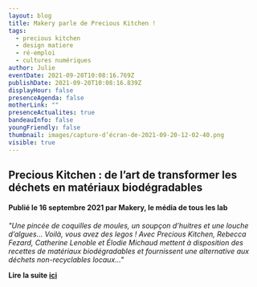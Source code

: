 ```yaml
---
layout: blog
title: Makery parle de Precious Kitchen !
tags:
  - precious kitchen
  - design matiere
  - ré-emploi
  - cultures numériques
author: Julie
eventDate: 2021-09-20T10:08:16.769Z
publishDate: 2021-09-20T10:08:16.839Z
displayHour: false
presenceAgenda: false
motherLink: ""
presenceActualites: true
bandeauInfo: false
youngFriendly: false
thumbnail: images/capture-d’écran-de-2021-09-20-12-02-40.png
visible: true
---
```

## Precious Kitchen : de l’art de transformer les déchets en matériaux biodégradables

#### Publié le 16 septembre 2021 par Makery, le média de tous les lab

*"Une pincée de coquilles de moules, un soupçon d’huitres et une louche d’algues… Voilà, vous avez des legos ! Avec Precious Kitchen, Rebecca Fezard, Catherine Lenoble et Élodie Michaud mettent à disposition des recettes de matériaux biodégradables et fournissent une alternative aux déchets non-recyclables locaux..."*

**Lire la suite [ici](https://www.makery.info/2021/09/16/precious-kitchen-de-lart-de-transformer-les-dechets-en-materiaux-biodegradables/)**